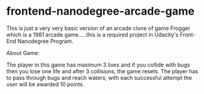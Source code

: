 frontend-nanodegree-arcade-game
===============================


This is just a very very basic version of an arcade clone of game Frogger which is a 1981 arcade game.....this is a required project in Udacity's Front-End Nanodegree Program.

About Game:

The player in this game has maximum 3 lives and if you collide with bugs then you lose one life and after 3 collisions, the game resets. The player has to pass through bugs and reach waters; with each successful attempt the user will be awarded 10 points.


